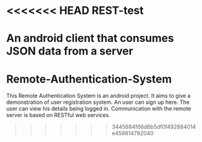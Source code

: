 <<<<<<< HEAD
REST-test
=========

An android client that consumes JSON data from a server
=======
Remote-Authentication-System
============================

This Remote Authentication System is an android project. It aims to give a demonstration of user registration system. An user can sign up here. The user can view his details being logged in. Communication with the remote server is based on RESTful web services.
>>>>>>> 3445684f66d6b5df0f492884014e459814792040
